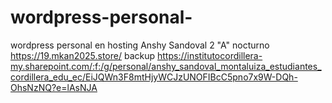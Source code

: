 # wordpress-personal-
wordpress personal en hosting 
Anshy Sandoval 
2 "A" nocturno
https://19.mkan2025.store/
backup https://institutocordillera-my.sharepoint.com/:f:/g/personal/anshy_sandoval_montaluiza_estudiantes_cordillera_edu_ec/EiJQWn3F8mtHjyWCJzUNOFIBcC5pno7x9W-DQh-OhsNzNQ?e=lAsNJA
